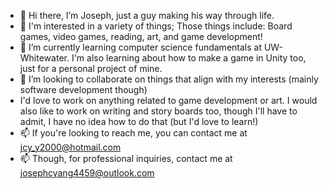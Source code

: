 - 👋 Hi there, I’m Joseph, just a guy making his way through life.
- 👀 I'm interested in a variety of things; Those things include: Board games, video games, reading, art, and game development!
- 🌱 I’m currently learning computer science fundamentals at UW-Whitewater. I'm also learning about how to make a game in Unity too, just for a personal project of mine.
- 💞️ I’m looking to collaborate on things that align with my interests (mainly software development though)
- I'd love to work on anything related to game development or art. I would also like to work on writing and story boards too, though I'll have to admit, I have no idea how to do that (but I'd love to learn!)
- 📫 If you're looking to reach me, you can contact me at jcy_y2000@hotmail.com
- 📫 Though, for professional inquiries, contact me at josephcyang4459@outlook.com

<!---
jcy2000/jcy2000 is a ✨ special ✨ repository because its `README.md` (this file) appears on your GitHub profile.
You can click the Preview link to take a look at your changes.
--->
